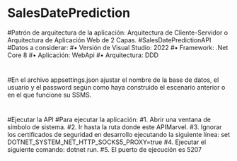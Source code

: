 # SalesDatePrediction
#Patrón de arquitectura de la aplicación: Arquitectura de Cliente-Servidor o Arquitectura de Aplicación Web de 2 Capas.
#SalesDatePredictionAPI
#Datos a considerar:
#•	Versión de Visual Studio: 2022
#•	Framework: .Net Core 8
#•	Aplicación: WebApi
#•	Arquitectura: DDD
#
#En el archivo appsettings.json ajustar el nombre de la base de datos, el usuario y el password según como haya construido el escenario anterior o en el que funcione su SSMS.
#
#Ejecutar la API
#Para ejecutar la aplicación:
#1.	Abrir una ventana de símbolo de sistema.
#2.	Ir hasta la ruta donde este APIMarvel.
#3.	Ignorar los certificados de seguridad en desarrollo ejecutando la siguiente línea: set DOTNET_SYSTEM_NET_HTTP_SOCKS5_PROXY=true
#4.	Ejecutar el siguiente comando: dotnet run.
#5.	El puerto de ejecución es 5207


